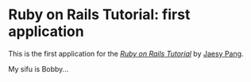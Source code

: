 # Ruby on Rails Tutorial: first application

This is the first application for the
[*Ruby on Rails Tutorial*](http://railstutorial.org/)
by [Jaesy Pang](http://jaesypg.com/).

My sifu is Bobby...